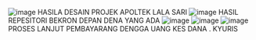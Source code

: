 ![image](https://github.com/user-attachments/assets/3093c36c-6aad-42df-9b24-5e4f3d5ad262)
HASILA DESAIN PROJEK APOLTEK LALA SARI 
![image](https://github.com/user-attachments/assets/65fd6ad3-aeb3-4fcf-bbcc-69514024eede)
HASIL REPESITORI  BEKRON DEPAN DENA  YANG  ADA 
![image](https://github.com/user-attachments/assets/52990563-79c1-4ac7-bafa-1a76b1a7eb36)
![image](https://github.com/user-attachments/assets/301e52ab-8029-47de-9b30-d1a5ea01ef70)
![image](https://github.com/user-attachments/assets/db34dbed-91cd-4e94-b641-293299f6508f)
PROSES LANJUT PEMBAYARANG  DENGGA UANG KES DANA . KYURIS 
